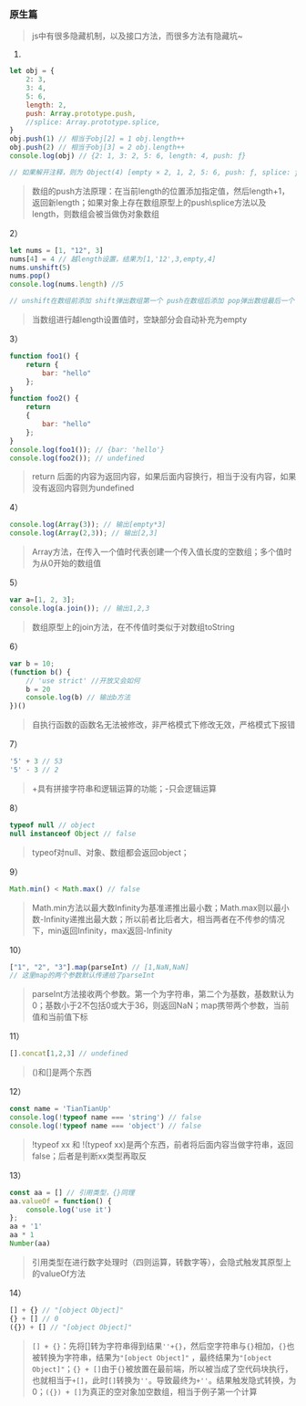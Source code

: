 ### 原生篇

> js中有很多隐藏机制，以及接口方法，而很多方法有隐藏坑~

1)

```javascript
let obj = {
	2: 3,
	3: 4,
	5: 6,
	length: 2,
	push: Array.prototype.push,
    //splice: Array.prototype.splice, 
}
obj.push(1) // 相当于obj[2] = 1 obj.length++
obj.push(2) // 相当于obj[3] = 2 obj.length++
console.log(obj) // {2: 1, 3: 2, 5: 6, length: 4, push: ƒ}

// 如果解开注释，则为 Object(4) [empty × 2, 1, 2, 5: 6, push: ƒ, splice: ƒ]
```

> 数组的push方法原理：在当前length的位置添加指定值，然后length+1，返回新length；如果对象上存在数组原型上的push\splice方法以及length，则数组会被当做伪对象数组

2）

```javascript
let nums = [1, "12", 3] 
nums[4] = 4 // 越length设置，结果为[1,'12',3,empty,4]
nums.unshift(5) 
nums.pop()
console.log(nums.length) //5

// unshift在数组前添加 shift弹出数组第一个 push在数组后添加 pop弹出数组最后一个
```

> 当数组进行越length设置值时，空缺部分会自动补充为empty

3）

```javascript
function foo1() {
    return {
        bar: "hello"
    };
}
function foo2() {
    return 
    {
        bar: "hello"
    };
}
console.log(foo1()); // {bar: 'hello'}
console.log(foo2()); // undefined
```

> return 后面的内容为返回内容，如果后面内容换行，相当于没有内容，如果没有返回内容则为undefined

4）

```javascript
console.log(Array(3)); // 输出[empty*3]
console.log(Array(2,3)); // 输出[2,3]
```

> Array方法，在传入一个值时代表创建一个传入值长度的空数组；多个值时为从0开始的数组值

5）

```javascript
var a=[1, 2, 3];
console.log(a.join()); // 输出1,2,3
```

> 数组原型上的join方法，在不传值时类似于对数组toString

6）

```javascript
var b = 10;
(function b() {
	// 'use strict' //开放又会如何
	b = 20 
	console.log(b) // 输出b方法
})()
```

> 自执行函数的函数名无法被修改，非严格模式下修改无效，严格模式下报错

7）

```javascript
'5' + 3 // 53
'5' - 3 // 2
```

> +具有拼接字符串和逻辑运算的功能；-只会逻辑运算

8）

```javascript
typeof null // object
null instanceof Object // false
```

> typeof对null、对象、数组都会返回object；

9）

```javascript
Math.min() < Math.max() // false
```

> Math.min方法以最大数Infinity为基准递推出最小数；Math.max则以最小数-Infinity递推出最大数；所以前者比后者大，相当两者在不传参的情况下，min返回Infinity，max返回-Infinity

10）

```javascript
["1", "2", "3"].map(parseInt) // [1,NaN,NaN]
// 这里map的两个参数默认传递给了parseInt
```

> parseInt方法接收两个参数。第一个为字符串，第二个为基数，基数默认为0；基数小于2不包括0或大于36，则返回NaN；map携带两个参数，当前值和当前值下标

11）

```javascript
[].concat[1,2,3] // undefined
```

> ()和[]是两个东西

12）

```javascript
const name = 'TianTianUp'
console.log(!typeof name === 'string') // false
console.log(!typeof name === 'object') // false
```

> !typeof xx 和 !(typeof xx)是两个东西，前者将后面内容当做字符串，返回false；后者是判断xx类型再取反 

13）

```javascript
const aa = [] // 引用类型，{}同理
aa.valueOf = function() {
	console.log('use it')
};
aa + '1'
aa * 1
Number(aa)
```

> 引用类型在进行数字处理时（四则运算，转数字等），会隐式触发其原型上的valueOf方法

14）

```javascript
[] + {} // "[object Object]"
{} + [] // 0
({}) + [] // "[object Object]"
```

> `[] + {}`：先将[]转为字符串得到结果`''+{}`，然后空字符串与`{}`相加，`{}`也被转换为字符串，结果为`"[object Object]"` ，最终结果为`"[object Object]"`；`{} + []`由于`{}`被放置在最前端，所以被当成了空代码块执行，也就相当于`+[]`，此时`[]`转换为`''`。导致最终为`+''`。结果触发隐式转换，为0；`({}) + []`为真正的空对象加空数组，相当于例子第一个计算